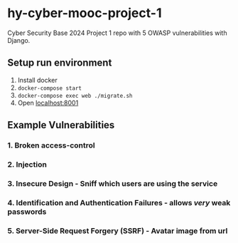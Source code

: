 # hy-cyber-mooc-project-1
Cyber Security Base 2024 Project 1 repo with 5 OWASP vulnerabilities with Django.

## Setup run environment
1. Install docker
2. ```docker-compose start```
4. ```docker-compose exec web ./migrate.sh```
5. Open [localhost:8001](localhost:8001)

## Example Vulnerabilities
### 1. Broken access-control

### 2. Injection

### 3. Insecure Design - Sniff which users are using the service

### 4. Identification and Authentication Failures - allows _very_ weak passwords

### 5. Server-Side Request Forgery (SSRF) - Avatar image from url